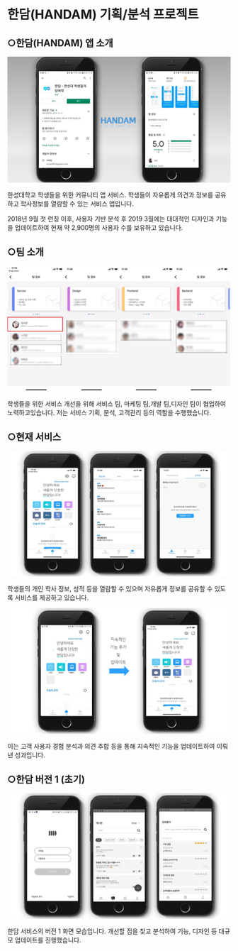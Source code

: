 # 한담(HANDAM) 기획/분석 프로젝트

## ○한담(HANDAM) 앱 소개

![image](./image/슬라이드1.JPG)

한성대학교 학생들을 위한 커뮤니티 앱 서비스. 학생들이 자유롭게 의견과 정보를 공유하고 학사정보를 열람할 수 있는 서비스 앱입니다. 

 2018년 9월 첫 런칭 이후, 사용자 기반 분석 후 2019 3월에는 대대적인 디자인과 기능을 업데이트하여 현재 약 2,900명의 사용자 수를 보유하고 있습니다.  



## ○팀 소개

![image](./image/슬라이드2.JPG)

학생들을 위한 서비스 개선을 위해 서비스 팀, 마케팅 팀,개발 팀,디자인 팀이 협업하여 노력하고있습니다. 저는 서비스 기획, 분석, 고객관리 등의 역할을 수행했습니다.

## ○현재 서비스

![image](./image/슬라이드3.JPG)

학생들의 개인 학사 정보, 성적 등을 열람할 수 있으며 자유롭게 정보를 공유할 수 있도록 서비스를 제공하고 있습니다.

![image](./image/슬라이드5.JPG)

이는 고객 사용자 경험 분석과 의견 추합 등을 통해 지속적인 기능을 업데이트하여 이뤄낸 성과입니다.



## ○한담 버전 1 (초기)

![image](./image/슬라이드4.JPG)

한담 서비스의 버전 1 화면 모습입니다. 개선할 점을 찾고 분석하여 기능, 디자인 등 대규모 업데이트를 진행했습니다.